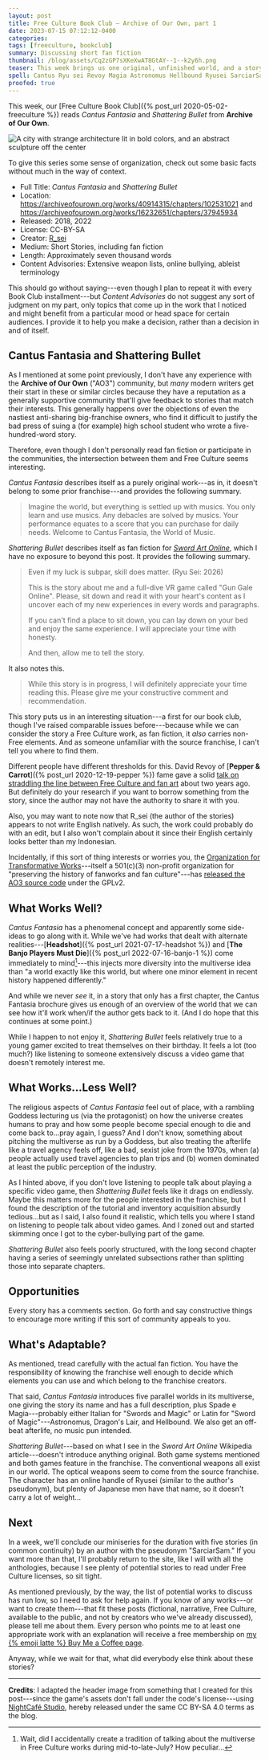 ```yaml
---
layout: post
title: Free Culture Book Club — Archive of Our Own, part 1
date: 2023-07-15 07:12:12-0400
categories:
tags: [freeculture, bookclub]
summary: Discussing short fan fiction
thumbnail: /blog/assets/Cq2zGP7sXKeXwAT8GtAY--1--k2y6h.png
teaser: This week brings us one original, unfinished world, and a story that seems to largely only reference its root franchise.
spell: Cantus Ryu sei Revoy Magia Astronomus Hellbound Ryusei SarciarSam 
proofed: true
---
```


This week, our [Free Culture Book Club]({% post_url 2020-05-02-freeculture %}) reads *Cantus Fantasia* and *Shattering Bullet* from **Archive of Our Own**.

![A city with strange architecture lit in bold colors, and an abstract sculpture off the center](/blog/assets/Cq2zGP7sXKeXwAT8GtAY--1--k2y6h.png "I couldn't find any images that actually made sense.")

To give this series some sense of organization, check out some basic facts without much in the way of context.

 * Full Title:  *Cantus Fantasia* and *Shattering Bullet*
 * Location:  <https://archiveofourown.org/works/40914315/chapters/102531021> and <https://archiveofourown.org/works/16232651/chapters/37945934>
 * Released:  2018, 2022
 * License:  CC-BY-SA
 * Creator:  [R_sei](https://archiveofourown.org/users/R_sei/pseuds/R_sei)
 * Medium:  Short Stories, including fan fiction
 * Length:  Approximately seven thousand words
 * Content Advisories:  Extensive weapon lists, online bullying, ableist terminology

This should go without saying---even though I plan to repeat it with every Book Club installment---but *Content Advisories* do not suggest any sort of judgment on my part, only topics that come up in the work that I noticed and might benefit from a particular mood or head space for certain audiences.  I provide it to help you make a decision, rather than a decision in and of itself.

## Cantus Fantasia and Shattering Bullet

As I mentioned at some point previously, I don't have any experience with the **Archive of Our Own** ("AO3") community, but *many* modern writers get their start in these or similar circles because they have a reputation as a generally supportive community that'll give feedback to stories that match their interests.  This generally happens over the objections of even the nastiest anti-sharing big-franchise owners, who find it difficult to justify the bad press of suing a (for example) high school student who wrote a five-hundred-word story.

Therefore, even though I don't personally read fan fiction or participate in the communities, the intersection between them and Free Culture seems interesting.

*Cantus Fantasia* describes itself as a purely original work---as in, it doesn't belong to some prior franchise---and provides the following summary.

 > Imagine the world, but everything is settled up with musics. You only learn and use musics. Any debacles are solved by musics. Your performance equates to a score that you can purchase for daily needs. Welcome to Cantus Fantasia, the World of Music.

*Shattering Bullet* describes itself as fan fiction for [*Sword Art Online*](https://en.wikipedia.org/wiki/Sword_Art_Online), which I have no exposure to beyond this post.  It provides the following summary.

 > Even if my luck is subpar, skill does matter. (Ryu Sei: 2026)
 >
 > This is the story about me and a full-dive VR game called "Gun Gale Online". Please, sit down and read it with your heart's content as I uncover each of my new experiences in every words and paragraphs.
 >
 > If you can't find a place to sit down, you can lay down on your bed and enjoy the same experience. I will appreciate your time with honesty.
 >
 > And then, allow me to tell the story.

It also notes this.

 > While this story is in progress, I will definitely appreciate your time reading this. Please give me your constructive comment and recommendation.

This story puts us in an interesting situation---a first for our book club, though I've raised comparable issues before---because while we can consider the story a Free Culture work, as fan fiction, it *also* carries non-Free elements.  And as someone unfamiliar with the source franchise, I can't tell you where to find them.

Different people have different thresholds for this.  David Revoy of [**Pepper & Carrot**]({% post_url 2020-12-19-pepper %}) fame gave a solid [talk on straddling the line between Free Culture and fan art](https://media.libreplanet.org/u/libreplanet/m/how-to-free-the-imagination/) about two years ago.  But definitely do your research if you want to borrow something from the story, since the author may not have the authority to share it with you.

Also, you may want to note now that R_sei (the author of the stories) appears to not write English natively.  As such, the work could probably do with an edit, but I also won't complain about it since their English certainly looks better than my Indonesian.

Incidentally, if this sort of thing interests or worries you, the [Organization for Transformative Works](https://www.transformativeworks.org/)---itself a 501(c)(3) non-profit organization for "preserving the history of fanworks and fan culture"---has [released the AO3 source code](https://github.com/otwcode/otwarchive/) under the GPLv2.

## What Works Well?

*Cantus Fantasia* has a phenomenal concept and apparently some side-ideas to go along with it.  While we've had works that dealt with alternate realities---[**Headshot**]({% post_url 2021-07-17-headshot %}) and [**The Banjo Players Must Die**]({% post_url 2022-07-16-banjo-1 %}) come immediately to mind[^1]---this injects more diversity into the multiverse idea than "a world exactly like this world, but where one minor element in recent history happened differently."

And while we never *see* it, in a story that only has a first chapter, the Cantus Fantasia brochure gives us enough of an overview of the world that we can see how it'll work when/if the author gets back to it.  (And I do hope that this continues at some point.)

While I happen to not enjoy it, *Shattering Bullet* feels relatively true to a young gamer excited to treat themselves on their birthday.  It feels a lot (too much?) like listening to someone extensively discuss a video game that doesn't remotely interest me.

## What Works...Less Well?

The religious aspects of *Cantus Fantasia* feel out of place, with a rambling Goddess lecturing us (via the protagonist) on how the universe creates humans to pray and how some people become special enough to die and come back to...pray again, I guess?  And I don't know, something about pitching the multiverse as run by a Goddess, but also treating the afterlife like a travel agency feels off, like a bad, sexist joke from the 1970s, when (a) people actually used travel agencies to plan trips and (b) women dominated at least the public perception of the industry.

As I hinted above, if you don't love listening to people talk about playing a specific video game, then *Shattering Bullet* feels like it drags on endlessly.  Maybe this matters more for the people interested in the franchise, but I found the description of the tutorial and inventory acquisition absurdly tedious...but as I said, I also found it realistic, which tells you where I stand on listening to people talk about video games.  And I zoned out and started skimming once I got to the cyber-bullying part of the game.

*Shattering Bullet* also feels poorly structured, with the long second chapter having a series of seemingly unrelated subsections rather than splitting those into separate chapters.

## Opportunities

Every story has a comments section.  Go forth and say constructive things to encourage more writing if this sort of community appeals to you.

## What's Adaptable?

As mentioned, tread carefully with the actual fan fiction.  You have the responsibility of knowing the franchise well enough to decide which elements you can use and which belong to the franchise creators.

That said, *Cantus Fantasia* introduces five parallel worlds in its multiverse, one giving the story its name and has a full description, plus Spade e Magia---probably either Italian for "Swords and Magic" or Latin for "Sword of Magic"---Astronomus, Dragon's Lair, and Hellbound.  We also get an off-beat afterlife, no music pun intended.

*Shattering Bullet*---based on what I see in the *Sword Art Online* Wikipedia article---doesn't introduce anything original.  Both game systems mentioned and both games feature in the franchise.  The conventional weapons all exist in our world.  The optical weapons seem to come from the source franchise.  The character has an online handle of Ryusei (similar to the author's pseudonym), but plenty of Japanese men have that name, so it doesn't carry a lot of weight...

## Next

In a week, we'll conclude our miniseries for the duration with five stories (in common continuity) by an author with the pseudonym "SarciarSam."  If you want more than that, I'll probably return to the site, like I will with all the anthologies, because I see plenty of potential stories to read under Free Culture licenses, so sit tight.

As mentioned previously, by the way, the list of potential works to discuss has run low, so I need to ask for help again.  If you know of any works---or want to create them---that fit these posts (fictional, narrative, Free Culture, available to the public, and not by creators who we've already discussed), please tell me about them.  Every person who points me to at least one appropriate work with an explanation will receive a free membership on [my {% emoji latte %} Buy Me a Coffee page](https://buymeacoffee.com/jcolag).

Anyway, while we wait for that, what did everybody else think about these stories?

* * *

**Credits**:  I adapted the header image from something that I created for this post---since the game's assets don't fall under the code's license---using [NightCafé Studio](https://nightcafe.studio/), hereby released under the same CC BY-SA 4.0 terms as the blog.

[^1]:  Wait, did I accidentally create a tradition of talking about the multiverse in Free Culture works during mid-to-late-July?  How peculiar...

